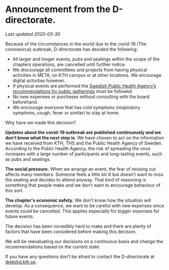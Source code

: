 # Announcement from the D-directorate.

*Last updated 2020-03-30*

Because of the circumstances in the world due to the covid-19 (The coronavirus) outbreak, D-directorate has decided the following:

* All larger and longer events, pubs and seatings within the scope of the chapters operations, are cancelled until further notice.
* We discourage all committees and projects from having physical activities in META, on KTH campus or at other locations. We encourage digital activities however.
* If physical events are performed the [Swedish Public Health Agency’s recommendations for public gatherings](https://www.folkhalsomyndigheten.se/smittskydd-beredskap/utbrott/aktuella-utbrott/covid-19/information-till-arrangorer-av-evenemang/) must be followed.
* No new expenses or purchases without consulting with the board beforehand.
* We encourage everyone that has cold symptoms (respiratory symptoms, cough, fever or similar) to stay at home.

Why have we made this decision?

**Updates about the covid-19 outbreak are published continuously and we don’t know what the next step is**. We have chosen to act on the information we have received from KTH, THS and the Public Health Agency of Sweden. According to the Public Health Agency, the risk of spreading the virus increases with a large number of participants and long-lasting events, such as pubs and seatings. 

**The social pressure.** When we arrange an event, the fear of missing out affects many members. Someone feels a little bit ill but doesn’t want to miss the seating and decides to attend anyway. That kind of reasoning is something that people make and we don’t want to encourage behaviour of this sort.

**The chapter's economic safety.**
We don't know how the situation will develop. As a consequence, we want to be careful with new expenses since events could be cancelled. This applies especially for bigger expenses for future events.

The decision has been incredibly hard to make and there are plenty of factors that have been considered before making this decision.

We will be reevaluating our decisions on a continuous basis and change the recommendations based on the current state.

If you have any questions don’t be afraid to contact the D-directorate at [drek@d.kth.se](mailto:drek@d.kth.se.).
